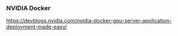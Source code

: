 ### NVIDIA Docker


https://devblogs.nvidia.com/nvidia-docker-gpu-server-application-deployment-made-easy/
